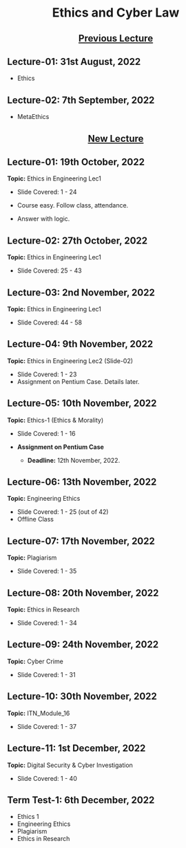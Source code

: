 <h1 align="center">Ethics and Cyber Law</h1>

<h2 align="center"><u><b>Previous Lecture</b></u></h2>

<h2>Lecture-01: 31st August, 2022</h2>

- Ethics

<h2>Lecture-02: 7th September, 2022</h2>

- MetaEthics

<h2 align="center"><u><b>New Lecture</b></u></h2>

<h2>Lecture-01: 19th October, 2022</h2>

**Topic:** Ethics in Engineering Lec1
- Slide Covered: 1 - 24

- Course easy. Follow class, attendance.
- Answer with logic. 

<h2>Lecture-02: 27th October, 2022</h2>

**Topic:** Ethics in Engineering Lec1
- Slide Covered: 25 - 43

<h2>Lecture-03: 2nd November, 2022</h2>

**Topic:** Ethics in Engineering Lec1
- Slide Covered: 44 - 58

<h2>Lecture-04: 9th November, 2022</h2>

**Topic:** Ethics in Engineering Lec2 (Slide-02)
- Slide Covered: 1 - 23
- Assignment on Pentium Case. Details later.

<h2>Lecture-05: 10th November, 2022</h2>

**Topic:** Ethics-1 (Ethics & Morality)
- Slide Covered: 1 - 16

- **Assignment on Pentium Case**<br>
    - **Deadline:** 12th November, 2022.

<h2>Lecture-06: 13th November, 2022</h2>

**Topic:** Engineering Ethics
- Slide Covered: 1 - 25 (out of 42)
- Offline Class

<h2>Lecture-07: 17th November, 2022</h2>

**Topic:** Plagiarism
- Slide Covered: 1 - 35

<h2>Lecture-08: 20th November, 2022</h2>

**Topic:** Ethics in Research
- Slide Covered: 1 - 34

<h2>Lecture-09: 24th November, 2022</h2>

**Topic:** Cyber Crime
- Slide Covered: 1 - 31

<h2>Lecture-10: 30th November, 2022</h2>

**Topic:** ITN_Module_16
- Slide Covered: 1 - 37

<h2>Lecture-11: 1st December, 2022</h2>

**Topic:** Digital Security & Cyber Investigation
- Slide Covered: 1 - 40

<h2>Term Test-1: 6th December, 2022</h2>

- Ethics 1
- Engineering Ethics
- Plagiarism
- Ethics in Research